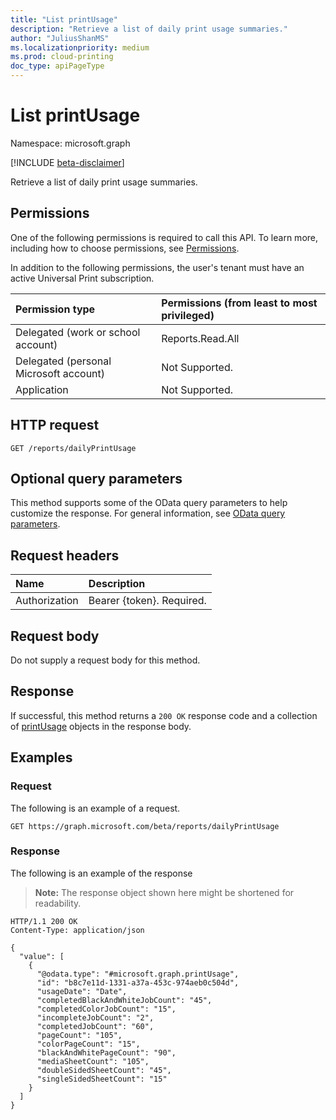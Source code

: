 ```yaml
---
title: "List printUsage"
description: "Retrieve a list of daily print usage summaries."
author: "JuliusShanMS"
ms.localizationpriority: medium
ms.prod: cloud-printing
doc_type: apiPageType
---
```


# List printUsage
Namespace: microsoft.graph

[!INCLUDE [beta-disclaimer](../../includes/beta-disclaimer.md)]

Retrieve a list of daily print usage summaries.

## Permissions
One of the following permissions is required to call this API. To learn more, including how to choose permissions, see [Permissions](/graph/permissions-reference).

In addition to the following permissions, the user's tenant must have an active Universal Print subscription.

|Permission type | Permissions (from least to most privileged) |
|:---------------|:--------------------------------------------|
|Delegated (work or school account)| Reports.Read.All |
|Delegated (personal Microsoft account)|Not Supported.|
|Application|Not Supported.|

## HTTP request
<!-- { "blockType": "ignored" } -->
```http
GET /reports/dailyPrintUsage
```

## Optional query parameters
This method supports some of the OData query parameters to help customize the response. For general information, see [OData query parameters](/graph/query-parameters).

## Request headers
|Name|Description|
|:---|:---|
|Authorization|Bearer {token}. Required.|

## Request body
Do not supply a request body for this method.

## Response

If successful, this method returns a `200 OK` response code and a collection of [printUsage](../resources/printusage.md) objects in the response body.

## Examples

### Request
The following is an example of a request.
<!-- {
  "blockType": "request",
  "name": "list_printusage"
}
-->
``` http
GET https://graph.microsoft.com/beta/reports/dailyPrintUsage
```


### Response
The following is an example of the response
>**Note:** The response object shown here might be shortened for readability.
<!-- {
  "blockType": "response",
  "truncated": true,
  "@odata.type": "Collection(microsoft.graph.printUsage)"
}
-->
``` http
HTTP/1.1 200 OK
Content-Type: application/json

{
  "value": [
    {
      "@odata.type": "#microsoft.graph.printUsage",
      "id": "b8c7e11d-1331-a37a-453c-974aeb0c504d",
      "usageDate": "Date",
      "completedBlackAndWhiteJobCount": "45",
      "completedColorJobCount": "15",
      "incompleteJobCount": "2",
      "completedJobCount": "60",
      "pageCount": "105",
      "colorPageCount": "15",
      "blackAndWhitePageCount": "90",
      "mediaSheetCount": "105",
      "doubleSidedSheetCount": "45",
      "singleSidedSheetCount": "15"
    }
  ]
}
```

